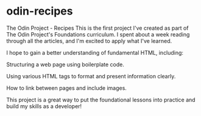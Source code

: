 # odin-recipes

The Odin Project - Recipes
This is the first project I've created as part of The Odin Project's Foundations curriculum. I spent about a week reading through all the articles, and I'm excited to apply what I've learned.

I hope to gain a better understanding of fundamental HTML, including:

Structuring a web page using boilerplate code.

Using various HTML tags to format and present information clearly.

How to link between pages and include images.

This project is a great way to put the foundational lessons into practice and build my skills as a developer!
